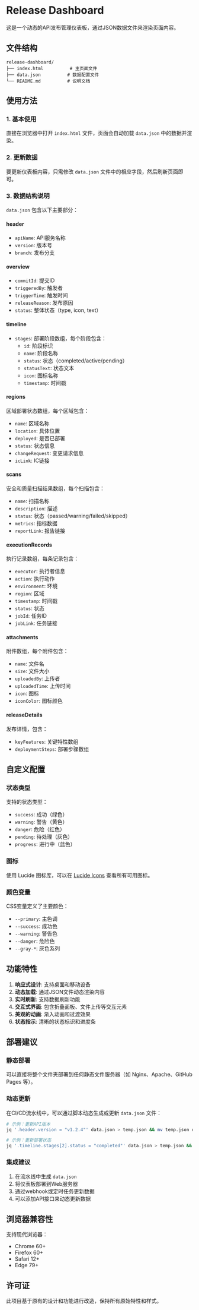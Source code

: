 # Release Dashboard

这是一个动态的API发布管理仪表板，通过JSON数据文件来渲染页面内容。

## 文件结构

```
release-dashboard/
├── index.html          # 主页面文件
├── data.json          # 数据配置文件
└── README.md          # 说明文档
```

## 使用方法

### 1. 基本使用

直接在浏览器中打开 `index.html` 文件，页面会自动加载 `data.json` 中的数据并渲染。

### 2. 更新数据

要更新仪表板内容，只需修改 `data.json` 文件中的相应字段，然后刷新页面即可。

### 3. 数据结构说明

`data.json` 包含以下主要部分：

#### header
- `apiName`: API服务名称
- `version`: 版本号
- `branch`: 发布分支

#### overview
- `commitId`: 提交ID
- `triggeredBy`: 触发者
- `triggerTime`: 触发时间
- `releaseReason`: 发布原因
- `status`: 整体状态（type, icon, text）

#### timeline
- `stages`: 部署阶段数组，每个阶段包含：
  - `id`: 阶段标识
  - `name`: 阶段名称
  - `status`: 状态（completed/active/pending）
  - `statusText`: 状态文本
  - `icon`: 图标名称
  - `timestamp`: 时间戳

#### regions
区域部署状态数组，每个区域包含：
- `name`: 区域名称
- `location`: 具体位置
- `deployed`: 是否已部署
- `status`: 状态信息
- `changeRequest`: 变更请求信息
- `icLink`: IC链接

#### scans
安全和质量扫描结果数组，每个扫描包含：
- `name`: 扫描名称
- `description`: 描述
- `status`: 状态（passed/warning/failed/skipped）
- `metrics`: 指标数据
- `reportLink`: 报告链接

#### executionRecords
执行记录数组，每条记录包含：
- `executor`: 执行者信息
- `action`: 执行动作
- `environment`: 环境
- `region`: 区域
- `timestamp`: 时间戳
- `status`: 状态
- `jobId`: 任务ID
- `jobLink`: 任务链接

#### attachments
附件数组，每个附件包含：
- `name`: 文件名
- `size`: 文件大小
- `uploadedBy`: 上传者
- `uploadedTime`: 上传时间
- `icon`: 图标
- `iconColor`: 图标颜色

#### releaseDetails
发布详情，包含：
- `keyFeatures`: 关键特性数组
- `deploymentSteps`: 部署步骤数组

## 自定义配置

### 状态类型
支持的状态类型：
- `success`: 成功（绿色）
- `warning`: 警告（黄色）
- `danger`: 危险（红色）
- `pending`: 待处理（灰色）
- `progress`: 进行中（蓝色）

### 图标
使用 Lucide 图标库，可以在 [Lucide Icons](https://lucide.dev/icons/) 查看所有可用图标。

### 颜色变量
CSS变量定义了主要颜色：
- `--primary`: 主色调
- `--success`: 成功色
- `--warning`: 警告色
- `--danger`: 危险色
- `--gray-*`: 灰色系列

## 功能特性

1. **响应式设计**: 支持桌面和移动设备
2. **动态加载**: 通过JSON文件动态渲染内容
3. **实时刷新**: 支持数据刷新功能
4. **交互式界面**: 包含折叠面板、文件上传等交互元素
5. **美观的动画**: 渐入动画和过渡效果
6. **状态指示**: 清晰的状态标识和进度条

## 部署建议

### 静态部署
可以直接将整个文件夹部署到任何静态文件服务器（如 Nginx、Apache、GitHub Pages 等）。

### 动态更新
在CI/CD流水线中，可以通过脚本动态生成或更新 `data.json` 文件：

```bash
# 示例：更新API版本
jq '.header.version = "v1.2.4"' data.json > temp.json && mv temp.json data.json

# 示例：更新部署状态
jq '.timeline.stages[2].status = "completed"' data.json > temp.json && mv temp.json data.json
```

### 集成建议
1. 在流水线中生成 `data.json`
2. 将仪表板部署到Web服务器
3. 通过webhook或定时任务更新数据
4. 可以添加API接口来动态更新数据

## 浏览器兼容性

支持现代浏览器：
- Chrome 60+
- Firefox 60+
- Safari 12+
- Edge 79+

## 许可证

此项目基于原有的设计和功能进行改造，保持所有原始特性和样式。